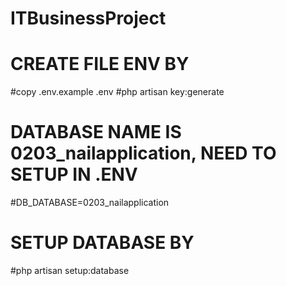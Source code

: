 # ITBusinessProject
# CREATE FILE ENV BY
  #copy .env.example .env
  #php artisan key:generate
# DATABASE NAME IS 0203_nailapplication, NEED TO SETUP IN .ENV
  #DB_DATABASE=0203_nailapplication
# SETUP DATABASE BY
  #php artisan setup:database
